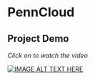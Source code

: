 # PennCloud
## Project Demo
 
*Click on to watch the video*
>
[![IMAGE ALT TEXT HERE](https://img.youtube.com/vi/ub019Uk-BAY/0.jpg)](https://youtu.be/ub019Uk-BAY)
